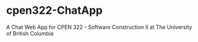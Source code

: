 # cpen322-ChatApp
A Chat Web App for CPEN 322 - Software Construction II at The University of British Columbia
